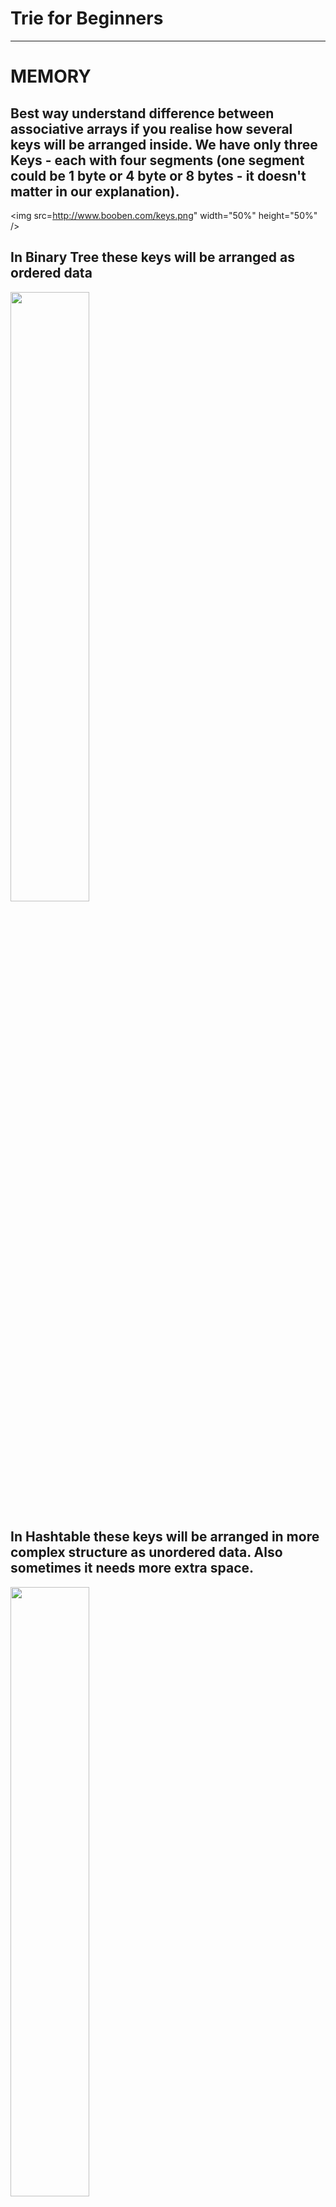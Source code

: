 # Trie for Beginners
___
# MEMORY
## Best way understand difference between associative arrays if you realise how several keys will be arranged inside. We have only three Keys - each with four segments (one segment could be 1 byte or 4 byte or 8 bytes - it doesn't matter in our explanation).
<img src=http://www.booben.com/keys.png" width="50%" height="50%" />

## In Binary Tree these keys will be arranged as ordered data
<img src="http://www.booben.com/inside_binary_tree.png" width="50%" height="50%" />

## In Hashtable these keys will be arranged in more complex structure as unordered data. Also sometimes it needs more extra space.
<img src="http://www.booben.com/inside_hashtable.png" width="50%" height="50%" />

## In Trie these keys will be arranged as ordered data and sometimes it requires a little bit less space.
<img src="http://www.booben.com/inside_trie.png" width="50%" height="50%" />

___
# INSERT
## OK. What happens if we want insert a new key into each structure ?
<img src="https://s16.postimg.org/wmknkwdet/new_key.png" width="50%" height="50%" />

## In Binary Tree we need find right place in ordered sequence and insert our key there. Sometimes we need split our page to do balancing of tree.
<img src="https://s16.postimg.org/uglrcnkkl/insert_new_key_binary_tree.png" width="50%" height="50%" />

## If you have a good hash function in almost cases you just filled new empty space in Address Table. But if you have much data, even with good hash function you will have much collisions. Here illustrated Best Case for Hashtable without any collisions. 
<img src="http://www.booben.com/insert_new_key_hashtable.png" width="50%" height="50%" />

## If you insert a new key into Trie, you needn't reallocate or balancing data and you can use existing segments as part of your new key.
<img src="http://www.booben.com/insert_new_key_trie.png" width="50%" height="50%" />

___
# LOOKUP
## If you search a key in Binary Tree you need always makes long jumps. If you have 1 million keys these jumps will be about 20.
<img src="http://www.booben.com/lookup_new_key_binary_tree.png" width="50%" height="50%" />

## In Hashtable in Best Case you put your key into hash function and after calculation of address you make one long jump by this address. But this is not enough, when you come by address you need scan your key again to ensure that this address is right. In collision case you need scan all scope of collided keys.
<img src="http://www.booben.com/lookup_new_key_hashtable.png" width="50%" height="50%" />

## In Trie you always scan key only once. It could costs several long jumps, but maximum amount of jumps always constant. It like a maze - you need find right way.
<img src="http://www.booben.com/lookup_new_key_trie.png" width="50%" height="50%" />

___
# SCAN BY RANGE
## What happens if we want scan range of keys ?
<img src="http://www.booben.com/scan_range_from_to.png" width="50%" height="50%" />

## In Binary Tree first of all you need find first key (from) and then scan next keys after.
<img src="http://www.booben.com/scan_range_binary_tree.png" width="50%" height="50%" />

## There is no good way scan a Hashtable because all data unordered.
<img src="http://www.booben.com/scan_range_hashtable.png" width="50%" height="50%" />

## In Trie you need scan only sub tree
<img src="http://www.booben.com/scan_range_trie.png" width="50%" height="50%" />
___

## Of course the real life a little bit complex than illustrated simple cases above. And real implementations could be much more effective than mentioned here, but it was only for understand main idea of Trie.

___
## ENJOY
